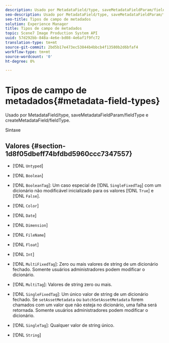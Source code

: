 ```yaml
---
description: Usado por MetadataField/type, saveMetadataFieldParam/fieldType e createMetadataField/fieldType.
seo-description: Usado por MetadataField/type, saveMetadataFieldParam/fieldType e createMetadataField/fieldType.
seo-title: Tipos de campo de metadados
solution: Experience Manager
title: Tipos de campo de metadados
topic: Scene7 Image Production System API
uuid: 57d292bb-848a-4e6e-bd08-4e6af1f9fc72
translation-type: tm+mt
source-git-commit: 2bd5b17e473ec53844b4bbcb4f13580b2d6bfaf4
workflow-type: tm+mt
source-wordcount: '0'
ht-degree: 0%

---
```



# Tipos de campo de metadados{#metadata-field-types}

Usado por MetadataField/type, saveMetadataFieldParam/fieldType e createMetadataField/fieldType.

Sintaxe

## Valores {#section-1d8f05dbeff74bfdbd5960ccc7347557}

* [!DNL `Untyped`]
* [!DNL `Boolean`]
* [!DNL `BooleanTag`]: Um caso especial de  [!DNL `SingleFixedTag`] com um dicionário não modificável inicializado para os valores  [!DNL `True`] e  [!DNL `False`].

* [!DNL `Color`]
* [!DNL `Date`]
* [!DNL `Dimension`]
* [!DNL `FileName`]
* [!DNL `Float`]
* [!DNL `Int`]
* [!DNL `MultiFixedTag`]: Zero ou mais valores de string de um dicionário fechado. Somente usuários administradores podem modificar o dicionário.
* [!DNL `MultiTag`]: Valores de string zero ou mais.
* [!DNL `SingleFixedTag`]: Um único valor de string de um dicionário fechado. Se `setAssetMetadata` ou `batchSetAssetMetadata` forem chamados com um valor que não esteja no dicionário, uma falha será retornada. Somente usuários administradores podem modificar o dicionário.

* [!DNL `SingleTag`]: Qualquer valor de string único.
* [!DNL `String`]

